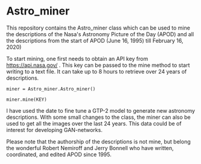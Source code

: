 # Astro_miner

This repository contains the Astro_miner class which can be used to mine the descriptions of the Nasa's Astronomy Picture of the Day (APOD) and all the descriptions from the start of APOD (June 16, 1995) till February 16, 2020)

To start mining, one first needs to obtain an API key from https://api.nasa.gov/ . This key can be passed to the mine method to start writing to a text file. It can take up to 8 hours to retrieve over 24 years of descriptions. 

```
miner = Astro_miner.Astro_miner()

miner.mine(KEY)

```

I have used the date to fine tune a GTP-2 model to generate new astronomy descriptions. With some small changes to the class, the miner can also be used to get all the images over the last 24 years. This data could be of interest for developing GAN-networks.


Please note that the authorship of the descriptions is not mine, but belong the wonderful Robert Nemiroff and Jerry Bonnell who have written, coordinated, and edited APOD since 1995.


